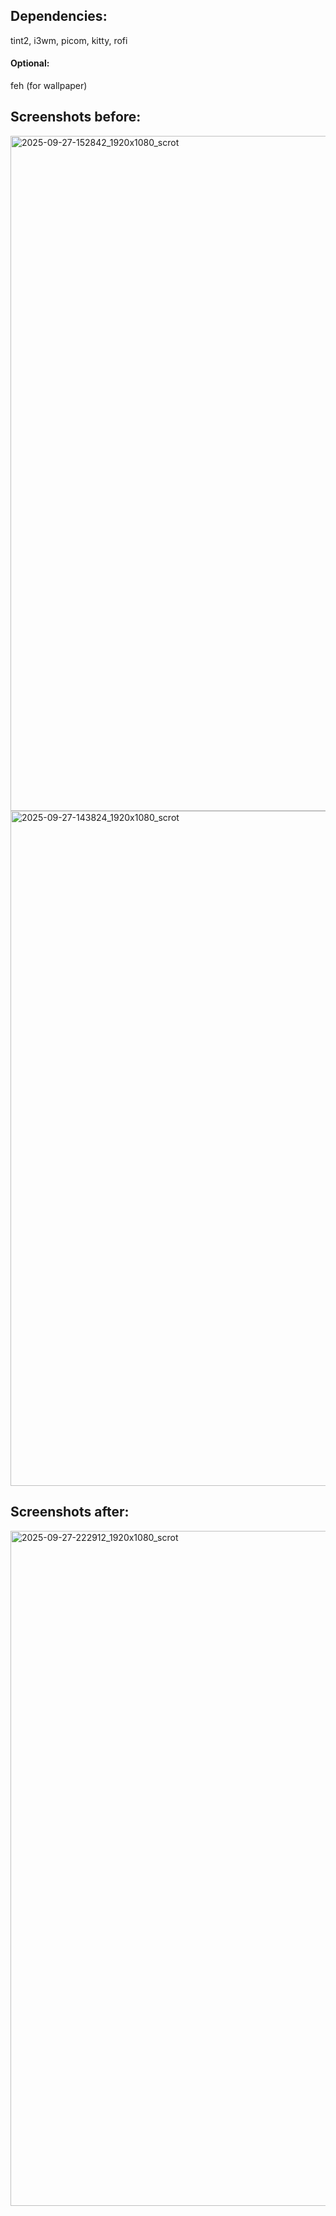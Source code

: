 ## Dependencies:
tint2, i3wm, picom, kitty, rofi
#### Optional:
feh (for wallpaper)

## Screenshots before:
<img width="1920" height="1080" alt="2025-09-27-152842_1920x1080_scrot" src="https://github.com/user-attachments/assets/4084b6f2-9a59-42dc-8126-1e5cfec538cb" />
<img width="1920" height="1080" alt="2025-09-27-143824_1920x1080_scrot" src="https://github.com/user-attachments/assets/1f4e0c37-762c-4c32-b851-da1302a3965b" />

## Screenshots after:
<img width="1920" height="1080" alt="2025-09-27-222912_1920x1080_scrot" src="https://github.com/user-attachments/assets/1439fbbc-9ba0-442a-9bec-036c74631f68" />
